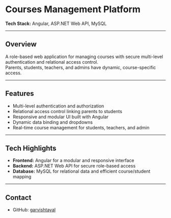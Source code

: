 # Courses Management Platform

**Tech Stack:** Angular, ASP.NET Web API, MySQL

---

## Overview
A role-based web application for managing courses with secure multi-level authentication and relational access control.  
Parents, students, teachers, and admins have dynamic, course-specific access.

---

## Features
- Multi-level authentication and authorization
- Relational access control linking parents to students
- Responsive and modular UI built with Angular
- Dynamic data binding and dropdowns
- Real-time course management for students, teachers, and admin

---

## Tech Highlights
- **Frontend:** Angular for a modular and responsive interface  
- **Backend:** ASP.NET Web API for secure role-based access  
- **Database:** MySQL for relational data and efficient course/student mapping

---

## Contact
- GitHub: [garvishtayal](https://github.com/garvishtayal)
